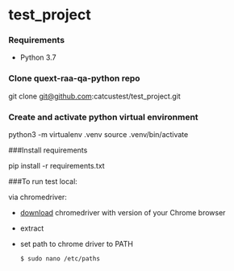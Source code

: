 # test_project
### Requirements

* Python 3.7

### Clone quext-raa-qa-python repo

git clone git@github.com:catcustest/test_project.git

### Create and activate python virtual environment

python3 -m virtualenv .venv
source .venv/bin/activate

###Install requirements

pip install -r requirements.txt

###To run test local:

via chromedriver:

- [download](https://chromedriver.chromium.org/downloads) chromedriver with version of your Chrome browser
- extract
- set path to chrome driver to PATH 

      $ sudo nano /etc/paths